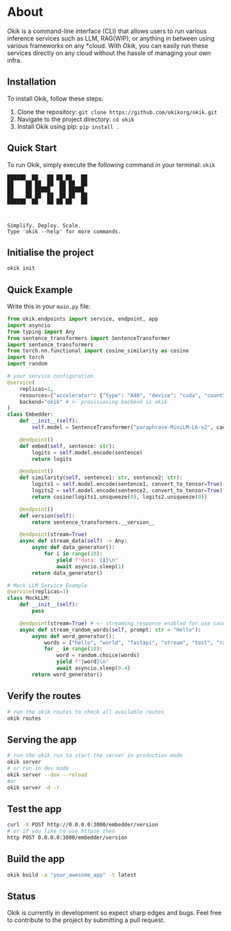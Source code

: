 # About

*Okik* is a command-line interface (CLI) that allows users to run various inference services such as LLM, RAG(WIP), or anything in between using various frameworks on any *cloud. With *Okik*, you can easily run these services directly on any cloud without the hassle of managing your own infra.

## Installation

To install Okik, follow these steps:

1. Clone the repository: `git clone https://github.com/okikorg/okik.git`
2. Navigate to the project directory: `cd okik`
3. Install Okik using pip: `pip install .`

## Quick Start

To run Okik, simply execute the following command in your terminal:
`okik`
```
██████  ██   ██ ██ ██   ██
██    ██ ██  ██  ██ ██  ██
██    ██ █████   ██ █████
██    ██ ██  ██  ██ ██  ██
██████  ██   ██ ██ ██   ██



Simplify. Deploy. Scale.
Type 'okik --help' for more commands.
```

## Initialise the project
```bash
okik init
```

## Quick Example
Write this in your `main.py` file:

```python
from okik.endpoints import service, endpoint, app
import asyncio
from typing import Any
from sentence_transformers import SentenceTransformer
import sentence_transformers
from torch.nn.functional import cosine_similarity as cosine
import torch
import random

# your service configuration
@service(
    replicas=1,
    resources={"accelerator": {"type": "A40", "device": "cuda", "count": 1, "memory": 4}},
    backend="okik" # <- provisioning backend is okik
)
class Embedder:
    def __init__(self):
        self.model = SentenceTransformer("paraphrase-MiniLM-L6-v2", cache_folder=".okik/cache")

    @endpoint()
    def embed(self, sentence: str):
        logits = self.model.encode(sentence)
        return logits

    @endpoint()
    def similarity(self, sentence1: str, sentence2: str):
        logits1 = self.model.encode(sentence1, convert_to_tensor=True)
        logits2 = self.model.encode(sentence2, convert_to_tensor=True)
        return cosine(logits1.unsqueeze(0), logits2.unsqueeze(0))

    @endpoint()
    def version(self):
        return sentence_transformers.__version__

    @endpoint(stream=True)
    async def stream_data(self) -> Any:
        async def data_generator():
            for i in range(10):
                yield f"data: {i}\n"
                await asyncio.sleep(1)
        return data_generator()

# Mock LLM Service Example
@service(replicas=1)
class MockLLM:
    def __init__(self):
        pass

    @endpoint(stream=True) # <- streaming response enabled for use cases like chatbot
    async def stream_random_words(self, prompt: str = "Hello"):
        async def word_generator():
            words = ["hello", "world", "fastapi", "stream", "test", "random", "words", "python", "async", "response"]
            for _ in range(10):
                word = random.choice(words)
                yield f"{word}\n"
                await asyncio.sleep(0.4)
        return word_generator()

```

## Verify the routes
```bash
# run the okik routes to check all available routes
okik routes
```

## Serving the app
```bash
# run the okik run to start the server in production mode
okik server
# or run in dev mode
okik server --dev --reload
#or
okik server -d -r
```

## Test the app
```bash
curl -X POST http://0.0.0.0:3000/embedder/version
# or if you like to use httpie then
http POST 0.0.0.0:3000/embedder/version
```


## Build the app
```bash
okik build -a "your_awesome_app" -t latest
```

## Status

Okik is currently in development so expect sharp edges and bugs. Feel free to contribute to the project by submitting a pull request.
